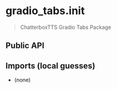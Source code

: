 # gradio_tabs.__init__

> ChatterboxTTS Gradio Tabs Package

## Public API


## Imports (local guesses)
- (none)